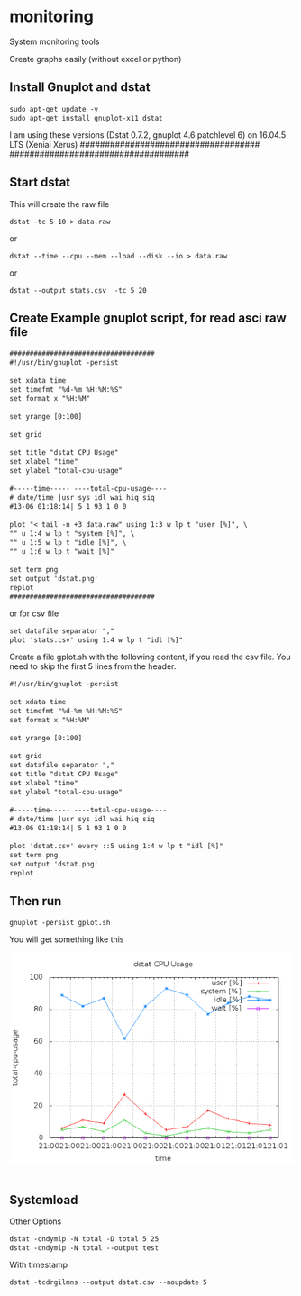 # monitoring
System monitoring tools


Create graphs easily (without excel or python)

## Install Gnuplot and dstat 
```
sudo apt-get update -y
sudo apt-get install gnuplot-x11 dstat
```
I am using these versions (Dstat 0.7.2, gnuplot 4.6 patchlevel 6) on 16.04.5 LTS (Xenial Xerus)
####################################
####################################

## Start dstat 
This will create the raw file


```
dstat -tc 5 10 > data.raw
```
or
```
dstat --time --cpu --mem --load --disk --io > data.raw
```
or
```
dstat --output stats.csv  -tc 5 20
```
## Create Example gnuplot script, for read asci raw file

```
####################################
#!/usr/bin/gnuplot -persist

set xdata time
set timefmt "%d-%m %H:%M:%S"
set format x "%H:%M"

set yrange [0:100]

set grid

set title "dstat CPU Usage"
set xlabel "time"
set ylabel "total-cpu-usage"

#-----time----- ----total-cpu-usage----
# date/time |usr sys idl wai hiq siq
#13-06 01:18:14| 5 1 93 1 0 0

plot "< tail -n +3 data.raw" using 1:3 w lp t "user [%]", \
"" u 1:4 w lp t "system [%]", \
"" u 1:5 w lp t "idle [%]", \
"" u 1:6 w lp t "wait [%]"

set term png
set output 'dstat.png'
replot
####################################
```

or for csv file

```
set datafile separator ","
plot 'stats.csv' using 1:4 w lp t "idl [%]"
```
Create a file gplot.sh with the following content, if you read the csv file. 
You need to skip the first 5 lines from the header.
```
#!/usr/bin/gnuplot -persist

set xdata time
set timefmt "%d-%m %H:%M:%S"
set format x "%H:%M"

set yrange [0:100]

set grid
set datafile separator ","
set title "dstat CPU Usage"
set xlabel "time"
set ylabel "total-cpu-usage"

#-----time----- ----total-cpu-usage----
# date/time |usr sys idl wai hiq siq
#13-06 01:18:14| 5 1 93 1 0 0

plot 'dstat.csv' every ::5 using 1:4 w lp t "idl [%]"
set term png
set output 'dstat.png'
replot
```

## Then run

```
gnuplot -persist gplot.sh
```
You will get something like this


<img src="https://github.com/schoenemeyer/monitoring/blob/master/figures/dstat.png" width="580"> <img> 



## Systemload 

Other Options
```
dstat -cndymlp -N total -D total 5 25
dstat -cndymlp -N total --output test
```
With timestamp
```
dstat -tcdrgilmns --output dstat.csv --noupdate 5
```




